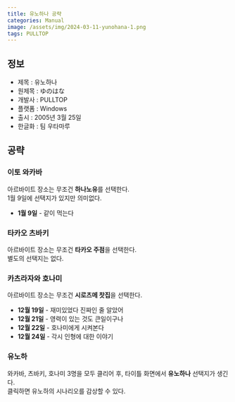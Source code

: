 ```yaml
---
title: 유노하나 공략
categories: Manual
image: /assets/img/2024-03-11-yunohana-1.png
tags: PULLTOP
---
```


## 정보

  * 제목 : 유노하나
  * 원제목 : ゆのはな
  * 개발사 : PULLTOP
  * 플랫폼 : Windows
  * 출시 : 2005년 3월 25일
  * 한글화 : 팀 우타마루

## 공략

### 이토 와카바

아르바이트 장소는 무조건 **하나노유**를 선택한다.  
1월 9일에 선택지가 있지만 의미없다.  

  * **1월 9일** - 같이 먹는다

### 타카오 츠바키

아르바이트 장소는 무조건 **타카오 주점**을 선택한다.  
별도의 선택지는 없다.  

### 카츠라자와 호나미

아르바이트 장소는 무조건 **시로츠메 찻집**을 선택한다.  

  * **12월 19일** - 재미있었다 진짜인 줄 알았어
  * **12월 21일** - 영력이 있는 것도 큰일이구나
  * **12월 22일** - 호나미에게 시켜본다
  * **12월 24일** - 각시 인형에 대한 이야기

### 유노하

와카바, 츠바키, 호나미 3명을 모두 클리어 후, 타이틀 화면에서 **유노하나** 선택지가 생긴다.  
클릭하면 유노하의 시나리오를 감상할 수 있다.  
